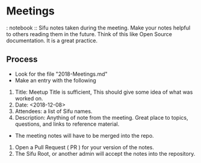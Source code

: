 # Meetings
: notebook :: Sifu notes taken during the meeting. Make your notes helpful to others reading them in the future. Think of this like Open Source documentation. It is a great practice.

## Process
- Look for the file "2018-Meetings.md"
- Make an entry with the following
1. Title: Meetup Title is sufficient, This should give some idea of what was worked on.
2. Date: <2018-12-08>
3. Attendees: a list of Sifu names.
4. Description: Anything of note from the meeting. Great place to topics, questions, and links to reference material.
- The meeting notes will have to be merged into the repo. 
1. Open a Pull Request ( PR ) for your version of the notes.
2. The Sifu Root, or another admin will accept the notes into the repository.